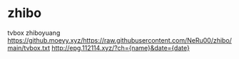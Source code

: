 # zhibo
tvbox zhiboyuang
https://github.moeyy.xyz/https://raw.githubusercontent.com/NeRu00/zhibo/main/tvbox.txt
http://epg.112114.xyz/?ch={name}&date={date}
